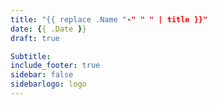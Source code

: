 ```yaml
---
title: "{{ replace .Name "-" " " | title }}"
date: {{ .Date }}
draft: true

Subtitle:
include_footer: true
sidebar: false
sidebarlogo: logo
---
```

